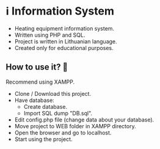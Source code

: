 # ℹ️ Information System
- Heating equipment information system.<br>
- Written using PHP and SQL.<br>
- Project is written in Lithuanian language.
- Created only for educational purposes.

## How to use it? 🤔
Recommend using XAMPP.
- Clone / Download this project.
- Have database:
  - Create database.
  - Import SQL dump "DB.sql".
- Edit config.php file (change data about your database).
- Move project to WEB folder in XAMPP directory.
- Open the browser and go to localhost.
- Start using the project.
